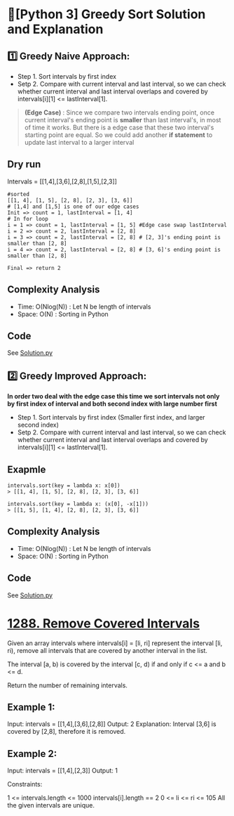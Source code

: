 
# 🌟[Python 3] Greedy Sort Solution and Explanation

## 1️⃣ Greedy Naive Approach:
* Step 1. Sort intervals by first index
* Setp 2. Compare with current interval and last interval, so we can check whether current interval and last interval overlaps and covered by intervals[i][1] <= lastInterval[1].
> **(Edge Case)** : Since we compare two intervals ending point, once current interval's ending point is **smaller** than last interval's, in most of time it works.
> But there is a edge case that these two interval's starting point are equal. So we could add another **if statement** to update last interval to a larger interval
## Dry run
Intervals = [[1,4],[3,6],[2,8],[1,5],[2,3]]
```
#sorted
[[1, 4], [1, 5], [2, 8], [2, 3], [3, 6]]
# [1,4] and [1,5] is one of our edge cases
Init => count = 1, lastInterval = [1, 4]
# In for loop
i = 1 => count = 1, lastInterval = [1, 5] #Edge case swap lastInterval
i = 2 => count = 2, lastInterval = [2, 8]
i = 3 => count = 2, lastInterval = [2, 8] # [2, 3]'s ending point is smaller than [2, 8]
i = 4 => count = 2, lastInterval = [2, 8] # [3, 6]'s ending point is smaller than [2, 8]

Final => return 2
```

## Complexity Analysis
* Time: O(Nlog(N)) : Let N be length of intervals
* Space: O(N) :  Sorting in Python


## Code
See [Solution.py](https://github.com/gcobs0834/2022-Daily-LeetCoding-Challenge-python3-/blob/294e3e8ded8601a3ee93957873916f525d69e63b/Feb%2020%201288.%20Remove%20Covered%20Intervals%20(Medium)/Solution.py#L2)

## 2️⃣ Greedy Improved Approach:

**In order two deal with the edge case this time we sort intervals not only by first index of interval and both second index with large number first**
* Step 1. Sort intervals by first index (Smaller first index, and larger second index)
* Setp 2. Compare with current interval and last interval, so we can check whether current interval and last interval overlaps and covered by intervals[i][1] <= lastInterval[1].
## Exapmle

```
intervals.sort(key = lambda x: x[0])
> [[1, 4], [1, 5], [2, 8], [2, 3], [3, 6]]

intervals.sort(key = lambda x: (x[0], -x[1]))
> [[1, 5], [1, 4], [2, 8], [2, 3], [3, 6]]
```

## Complexity Analysis
* Time: O(Nlog(N)) : Let N be length of intervals
* Space: O(N) :  Sorting in Python


## Code
See [Solution.py](https://github.com/gcobs0834/2022-Daily-LeetCoding-Challenge-python3-/blob/294e3e8ded8601a3ee93957873916f525d69e63b/Feb%2020%201288.%20Remove%20Covered%20Intervals%20(Medium)/Solution.py#L20)

# [1288. Remove Covered Intervals](https://leetcode.com/problems/remove-covered-intervals/)

Given an array intervals where intervals[i] = [li, ri] represent the interval [li, ri), remove all intervals that are covered by another interval in the list.

The interval [a, b) is covered by the interval [c, d) if and only if c <= a and b <= d.

Return the number of remaining intervals.

 

## Example 1:

Input: intervals = [[1,4],[3,6],[2,8]]
Output: 2
Explanation: Interval [3,6] is covered by [2,8], therefore it is removed.
## Example 2:

Input: intervals = [[1,4],[2,3]]
Output: 1
 

Constraints:

1 <= intervals.length <= 1000
intervals[i].length == 2
0 <= li <= ri <= 105
All the given intervals are unique.
